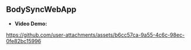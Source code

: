 ## BodySyncWebApp
- **Video Demo:**


https://github.com/user-attachments/assets/b6cc57ca-9a55-4c6c-98ec-0fe82bc15996


